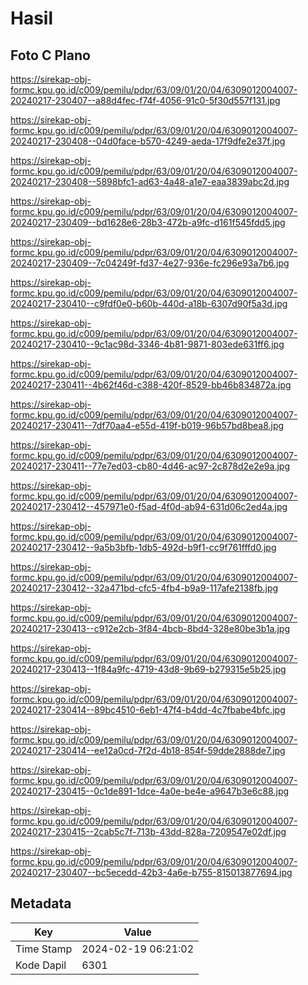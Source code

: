 # Hasil

## Foto C Plano

https://sirekap-obj-formc.kpu.go.id/c009/pemilu/pdpr/63/09/01/20/04/6309012004007-20240217-230407--a88d4fec-f74f-4056-91c0-5f30d557f131.jpg

https://sirekap-obj-formc.kpu.go.id/c009/pemilu/pdpr/63/09/01/20/04/6309012004007-20240217-230408--04d0face-b570-4249-aeda-17f9dfe2e37f.jpg

https://sirekap-obj-formc.kpu.go.id/c009/pemilu/pdpr/63/09/01/20/04/6309012004007-20240217-230408--5898bfc1-ad63-4a48-a1e7-eaa3839abc2d.jpg

https://sirekap-obj-formc.kpu.go.id/c009/pemilu/pdpr/63/09/01/20/04/6309012004007-20240217-230409--bd1628e6-28b3-472b-a9fc-d161f545fdd5.jpg

https://sirekap-obj-formc.kpu.go.id/c009/pemilu/pdpr/63/09/01/20/04/6309012004007-20240217-230409--7c04249f-fd37-4e27-936e-fc296e93a7b6.jpg

https://sirekap-obj-formc.kpu.go.id/c009/pemilu/pdpr/63/09/01/20/04/6309012004007-20240217-230410--c9fdf0e0-b60b-440d-a18b-6307d90f5a3d.jpg

https://sirekap-obj-formc.kpu.go.id/c009/pemilu/pdpr/63/09/01/20/04/6309012004007-20240217-230410--9c1ac98d-3346-4b81-9871-803ede631ff6.jpg

https://sirekap-obj-formc.kpu.go.id/c009/pemilu/pdpr/63/09/01/20/04/6309012004007-20240217-230411--4b62f46d-c388-420f-8529-bb46b834872a.jpg

https://sirekap-obj-formc.kpu.go.id/c009/pemilu/pdpr/63/09/01/20/04/6309012004007-20240217-230411--7df70aa4-e55d-419f-b019-96b57bd8bea8.jpg

https://sirekap-obj-formc.kpu.go.id/c009/pemilu/pdpr/63/09/01/20/04/6309012004007-20240217-230411--77e7ed03-cb80-4d46-ac97-2c878d2e2e9a.jpg

https://sirekap-obj-formc.kpu.go.id/c009/pemilu/pdpr/63/09/01/20/04/6309012004007-20240217-230412--457971e0-f5ad-4f0d-ab94-631d06c2ed4a.jpg

https://sirekap-obj-formc.kpu.go.id/c009/pemilu/pdpr/63/09/01/20/04/6309012004007-20240217-230412--9a5b3bfb-1db5-492d-b9f1-cc9f761fffd0.jpg

https://sirekap-obj-formc.kpu.go.id/c009/pemilu/pdpr/63/09/01/20/04/6309012004007-20240217-230412--32a471bd-cfc5-4fb4-b9a9-117afe2138fb.jpg

https://sirekap-obj-formc.kpu.go.id/c009/pemilu/pdpr/63/09/01/20/04/6309012004007-20240217-230413--c912e2cb-3f84-4bcb-8bd4-328e80be3b1a.jpg

https://sirekap-obj-formc.kpu.go.id/c009/pemilu/pdpr/63/09/01/20/04/6309012004007-20240217-230413--1f84a9fc-4719-43d8-9b69-b279315e5b25.jpg

https://sirekap-obj-formc.kpu.go.id/c009/pemilu/pdpr/63/09/01/20/04/6309012004007-20240217-230414--89bc4510-6eb1-47f4-b4dd-4c7fbabe4bfc.jpg

https://sirekap-obj-formc.kpu.go.id/c009/pemilu/pdpr/63/09/01/20/04/6309012004007-20240217-230414--ee12a0cd-7f2d-4b18-854f-59dde2888de7.jpg

https://sirekap-obj-formc.kpu.go.id/c009/pemilu/pdpr/63/09/01/20/04/6309012004007-20240217-230415--0c1de891-1dce-4a0e-be4e-a9647b3e6c88.jpg

https://sirekap-obj-formc.kpu.go.id/c009/pemilu/pdpr/63/09/01/20/04/6309012004007-20240217-230415--2cab5c7f-713b-43dd-828a-7209547e02df.jpg

https://sirekap-obj-formc.kpu.go.id/c009/pemilu/pdpr/63/09/01/20/04/6309012004007-20240217-230407--bc5ecedd-42b3-4a6e-b755-815013877694.jpg


## Metadata

| Key        | Value               |
| ---------- | ------------------- |
| Time Stamp | 2024-02-19 06:21:02 |
| Kode Dapil | 6301                |



